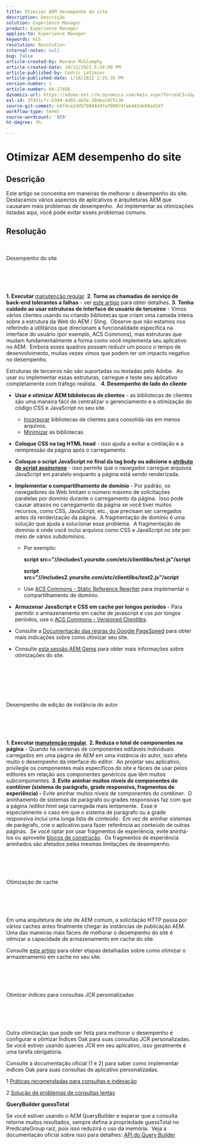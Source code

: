 ```yaml
---
title: Otimizar AEM desempenho do site
description: Descrição
solution: Experience Manager
product: Experience Manager
applies-to: Experience Manager
keywords: KCS
resolution: Resolution
internal-notes: null
bug: false
article-created-by: Roxann McGlumphy
article-created-date: 10/21/2021 5:34:09 PM
article-published-by: Cedric Latimier
article-published-date: 1/18/2022 2:25:35 PM
version-number: 1
article-number: KA-17486
dynamics-url: https://adobe-ent.crm.dynamics.com/main.aspx?forceUCI=1&pagetype=entityrecord&etn=knowledgearticle&id=a788e014-9532-ec11-b6e5-000d3a5ba97a
exl-id: 3f431cfc-6394-4d03-ab3e-38deac075136
source-git-commit: e8f4ca2dd578944d4fe399074fab461de88ad247
workflow-type: tm+mt
source-wordcount: '859'
ht-degree: 3%

---
```


# Otimizar AEM desempenho do site

## Descrição


Este artigo se concentra em maneiras de melhorar o desempenho do site.  Destacamos vários aspectos de aplicativos e arquiteturas AEM que causaram mais problemas de desempenho.  Ao implementar as otimizações listadas aqui, você pode evitar esses problemas comuns.


## Resolução

<br><br>Desempenho do site<br><br><br><br> <br><br>
<b>1. Executar </b>[manutenção regular](https://helpx.adobe.com/experience-manager/kb/AEM6-Maintenance-Guide.html).
<b>2. Torne as chamadas de serviço de back-end tolerantes a falhas</b> - ver [este artigo](https://helpx.adobe.com/experience-manager/kb/backend-web-service-call-blocking-threads-AEM.html) para obter detalhes.
<b>3. Tenha cuidado ao usar estruturas de interface de usuário de terceiros</b> - Vimos vários clientes usando ou criando bibliotecas que criam uma camada inteira sobre a estrutura da Web do AEM / Sling.  Observe que não estamos nos referindo a utilitários que direcionam a funcionalidade específica na interface do usuário (por exemplo, ACS Commons), mas estruturas que mudam fundamentalmente a forma como você implementa seu aplicativo no AEM.  Embora esses quadros possam reduzir um pouco o tempo de desenvolvimento, muitas vezes vimos que podem ter um impacto negativo no desempenho.

Estruturas de terceiros não são suportadas ou testadas pelo Adobe.  Ao usar ou implementar essas estruturas, carregue e teste seu aplicativo completamente com tráfego realista.  
<b>4. Desempenho do lado do cliente</b>

- <b>Usar e otimizar AEM bibliotecas de clientes</b> - as bibliotecas de clientes são uma maneira fácil de centralizar o gerenciamento e a otimização do código CSS e JavaScript no seu site.

   - [Incorporar](https://experienceleague.adobe.com/docs/experience-manager-release-information/aem-release-updates/previous-updates/aem-previous-versions.html?lang=pt-BR) bibliotecas de clientes para consolidá-las em menos arquivos.
   - [Minimizar](https://helpx.adobe.com/experience-manager/6-3/sites/developing/using/clientlibs.html) as bibliotecas.
- <b>Coloque CSS na tag HTML head</b> - isso ajuda a evitar a cintilação e a reimpressão da página após o carregamento.
- <b>Coloque o script JavaScript no final da tag body ou adicione o [atributo de script assíncrono](https://github.com/nateyolles/aem-clientlib-async)</b> - isso permite que o navegador carregue arquivos JavaScript em paralelo enquanto a página está sendo renderizada.
- <b>Implementar o compartilhamento de domínio</b> - Por padrão, os navegadores da Web limitam o número máximo de solicitações paralelas por domínio durante o carregamento da página.  Isso pode causar atrasos no carregamento da página se você tiver muitos recursos, como CSS, JavaScript, etc., que precisam ser carregados antes da renderização da página.  A fragmentação de domínio é uma solução que ajuda a solucionar esse problema.  A fragmentação de domínio é onde você inclui arquivos como CSS e JavaScript no site por meio de vários subdomínios.

   - Por exemplo:

      <b>script src=&quot;//includes1.yoursite.com/etc/clientlibs/test.js&quot;/script

      script src=&quot;//includes2.yoursite.com/etc/clientlibs/test2.js&quot;/script</b>
   - Use [ACS Commons - Static Reference Rewriter](https://adobe-consulting-services.github.io/acs-aem-commons/features/utils-and-apis/static-reference-rewriter/index.html) para implementar o compartilhamento de domínio.
- <b>Armazenar JavaScript e CSS em cache por longos períodos </b>- Para permitir o armazenamento em cache de javascript e css por longos períodos, use o [ACS Commons - Versioned Clientlibs](https://adobe-consulting-services.github.io/acs-aem-commons/features/versioned-clientlibs/index.html).
- Consulte a [Documentação das regras do Google PageSpeed](https://developers.google.com/speed/docs/insights/rules) para obter mais indicações sobre como otimizar seu site.
- Consulte [esta sessão AEM Gems](https://docs.adobe.com/ddc/en/gems/aem-web-performance.html) para obter mais informações sobre otimizações do site.

<br><br><br><br> <br><br>Desempenho de edição de instância do autor<br><br><br><br> <br><br>
<b>1. Executar [manutenção regular](https://helpx.adobe.com/experience-manager/kb/AEM6-Maintenance-Guide.html)</b>.
<b>2. Reduza o total de componentes na página</b> - Quando há centenas de componentes editáveis individuais carregados em uma página de AEM em uma instância do autor, isso afeta muito o desempenho da interface do editor.  Ao projetar seu aplicativo, privilegie os componentes mais específicos do site e fáceis de usar pelos editores em relação aos componentes genéricos que têm muitos subcomponentes.
<b>3. Evite aninhar muitos níveis de componentes do contêiner (sistema de parágrafo, grade responsiva, fragmentos de experiência) -</b> Evite aninhar muitos níveis de componentes do contêiner.  O aninhamento de sistemas de parágrafo ou grades responsivas faz com que a página /editor.html seja carregada mais lentamente.  Esse é especialmente o caso em que o sistema de parágrafo ou a grade responsiva inclui uma longa lista de conteúdo.  Em vez de aninhar sistemas de parágrafo, crie o aplicativo para fazer referência ao conteúdo de outras páginas.  Se você optar por usar fragmentos de experiência, evite aninhá-los ou aproveite [blocos de construção](https://helpx.adobe.com/experience-manager/kt/sites/using/building-blocks-experience-fragment-feature-video-use.html).  Os fragmentos de experiência aninhados são afetados pelas mesmas limitações de desempenho.
<br><br><br><br> <br><br>Otimização de cache<br><br><br><br> <br><br>
Em uma arquitetura de site de AEM comum, a solicitação HTTP passa por vários caches antes finalmente chegar às instâncias de publicação AEM.  Uma das maneiras mais fáceis de melhorar o desempenho do site é otimizar a capacidade de armazenamento em cache do site.

Consulte [este artigo](https://helpx.adobe.com/experience-manager/kb/optimizing-aem-site-caches.html) para obter etapas detalhadas sobre como otimizar o armazenamento em cache no seu site.
<br><br><br><br> <br><br>Otimizar índices para consultas JCR personalizadas<br><br><br><br> <br><br>
Outra otimização que pode ser feita para melhorar o desempenho é configurar e otimizar Índices Oak para suas consultas JCR personalizadas.  Se você estiver usando queries JCR em seu aplicativo, isso geralmente é uma tarefa obrigatória.

Consulte a documentação oficial (1 e 2) para saber como implementar índices Oak para suas consultas de aplicativo personalizadas.

1 [Práticas recomendadas para consultas e indexação](https://experienceleague.adobe.com/docs/experience-manager-65/deploying/practices/best-practices-for-queries-and-indexing.html?lang=pt-BR)

2 [Solução de problemas de consultas lentas](https://experienceleague.adobe.com/docs/experience-manager-65/developing/bestpractices/troubleshooting-slow-queries.html?lang=en)



<b>QueryBuilder guessTotal</b>

Se você estiver usando o AEM QueryBuilder e esperar que a consulta retorne muitos resultados, sempre defina a propriedade guessTotal no PredicateGroup raiz, pois isso reduzirá o uso da memória.  Veja a documentação oficial sobre isso para detalhes: [API do Query Builder](https://experienceleague.adobe.com/docs/experience-manager-65/developing/platform/query-builder/querybuilder-api.html?lang=en#using-p-guesstotal-to-return-the-results)
